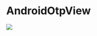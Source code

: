 # AndroidOtpView
[![](https://jitpack.io/v/chaya222/AndroidOtpView.svg)](https://jitpack.io/#chaya222/AndroidOtpView)

